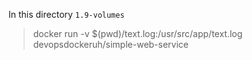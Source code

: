 In this directory `1.9-volumes`
> docker run -v $(pwd)/text.log:/usr/src/app/text.log devopsdockeruh/simple-web-service
